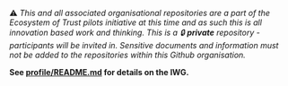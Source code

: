 ⚠️ *This and all associated organisational repositories are a part of the Ecosystem of Trust pilots initiative at this time and as such this is all innovation based work and thinking. This is a 🔒 **private** repository - participants will be invited in. Sensitive documents and information must not be added to the repositories within this Github organisation.*

**See [profile/README.md](profile/README.md) for details on the IWG.**

